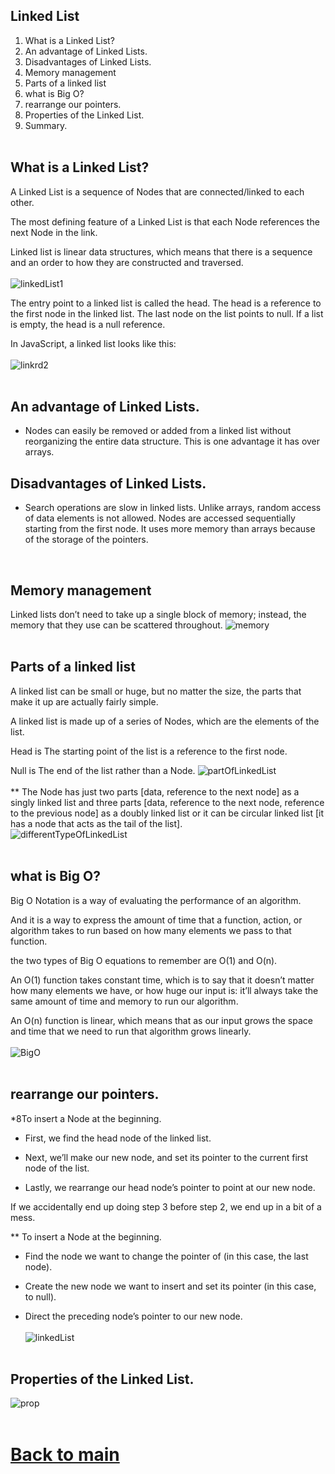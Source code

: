 ## Linked List 

1. What is a Linked List? <br>
2. An advantage of Linked Lists. <br>
3. Disadvantages of Linked Lists. <br>
4. Memory management  <br>
5. Parts of a linked list  <br>
6. what is Big O? <br>
7. rearrange our pointers.<br>
8. Properties of the Linked List.<br>
9. Summary.<br><br>


## What is a Linked List?
A Linked List is a sequence of Nodes that are connected/linked to each other.

The most defining feature of a Linked List is that each Node references the next Node in the link.

Linked list is linear data structures, which means that there is a sequence and an order to how they are constructed and traversed.
<br><br>
![linkedList1](./assest/linked1.png)
<br>


  The entry point to a linked list is called the head. The head is a reference to the first node in the linked list. The last node on the list points to null. If a list is empty, the head is a null reference.

In JavaScript, a linked list looks like this:<br><br>
![linkrd2](./assest/linked2.png)
<br>
<br>

## An advantage of Linked Lists.
- Nodes can easily be removed or added from a linked list without reorganizing the entire data structure. This is one advantage it has over arrays.

## Disadvantages of Linked Lists. 
- Search operations are slow in linked lists. Unlike arrays, random access of data elements is not allowed. Nodes are accessed sequentially starting from the first node.
It uses more memory than arrays because of the storage of the pointers.<br>
<br>

## Memory management 
Linked lists don’t need to take up a single block of memory; instead, the memory that they use can be scattered throughout.
![memory](./assest/linked3.png)
<br><br>

## Parts of a linked list 
A linked list can be small or huge, but no matter the size, the parts that make it up are actually fairly simple.

A linked list is made up of a series of Nodes, which are the elements of the list.

Head is The starting point of the list is a reference to the first node.

Null is The end of the list rather than a Node.
![partOfLinkedList](./assest/linked4.png)
<br><br>
** The Node has just two parts [data, reference to the next node] as a singly linked list and three parts [data, reference to the next node, reference to the previous node] as a doubly linked list or it can be circular linked list [it has a node that acts as the tail of the list].<br>
![differentTypeOfLinkedList](./assest/linked5.png)
<br><br>

## what is Big O? 
Big O Notation is a way of evaluating the performance of an algorithm.

And it is a way to express the amount of time that a function, action, or algorithm takes to run based on how many elements we pass to that function.

the two types of Big O equations to remember are O(1) and O(n).

An O(1) function takes constant time, which is to say that it doesn’t matter how many elements we have, or how huge our input is: it’ll always take the same amount of time and memory to run our algorithm.

An O(n) function is linear, which means that as our input grows the space and time that we need to run that algorithm grows linearly.<br><br>
![BigO](./assest/bigO.png)
<br><br>

## rearrange our pointers.
*8To insert a Node at the beginning.

- First, we find the head node of the linked list.

- Next, we’ll make our new node, and set its pointer to the current first node of the list.

- Lastly, we rearrange our head node’s pointer to point at our new node.

If we accidentally end up doing step 3 before step 2, we end up in a bit of a mess.

** To insert a Node at the beginning.

- Find the node we want to change the pointer of (in this case, the last node).

- Create the new node we want to insert and set its pointer (in this case, to null).

- Direct the preceding node’s pointer to our new node.
<br><br>
![linkedList](./assest/linked6.png)
<br><br>

## Properties of the Linked List.
![prop](./assest/linked7.png)
<br>
<br>
<h1>

[Back to main](README.md)
